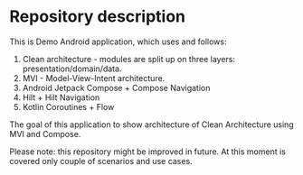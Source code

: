 # Repository description

This is Demo Android application, which uses and follows:
1. Clean architecture - modules are split up on three layers: presentation/domain/data.
2. MVI - Model-View-Intent architecture.
3. Android Jetpack Compose + Compose Navigation
4. Hilt + Hilt Navigation
5. Kotlin Coroutines + Flow

The goal of this application to show architecture of Clean Architecture using MVI and Compose.

Please note: this repository might be improved in future. 
At this moment is covered only couple of scenarios and use cases.
